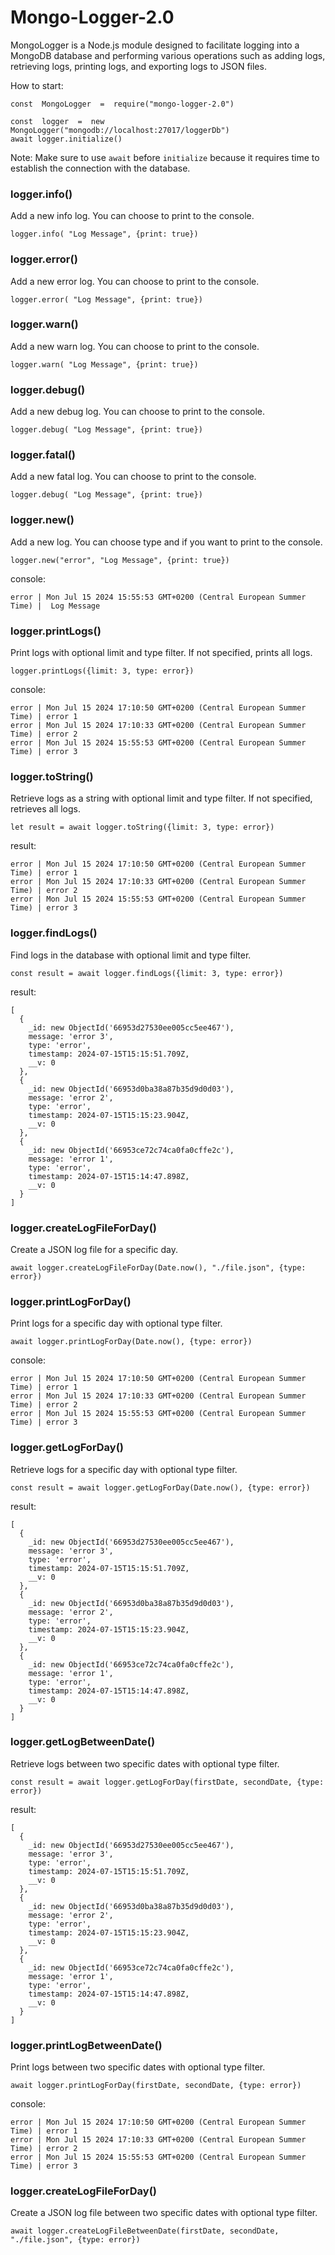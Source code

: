 # Mongo-Logger-2.0

  

MongoLogger is a Node.js module designed to facilitate logging into a MongoDB database and performing various operations such as adding logs, retrieving logs, printing logs, and exporting logs to JSON files.

How to start:

    const  MongoLogger  =  require("mongo-logger-2.0")
    
    const  logger  =  new  MongoLogger("mongodb://localhost:27017/loggerDb")
    await logger.initialize() 
  

Note: Make sure to use `await` before `initialize` because it requires time to establish the connection with the database.
### logger.info()
 Add a new info log. You can choose to print to the console.

    logger.info( "Log Message", {print: true})

### logger.error()
 Add a new error log. You can choose to print to the console.

    logger.error( "Log Message", {print: true})	

### logger.warn()
 Add a new warn log. You can choose to print to the console.

    logger.warn( "Log Message", {print: true})	

### logger.debug()
 Add a new debug log. You can choose to print to the console.

    logger.debug( "Log Message", {print: true})	
### logger.fatal()
 Add a new fatal log. You can choose to print to the console.

    logger.debug( "Log Message", {print: true})	
### logger.new()
 Add a new log. You can choose type and if you want to print to the console.

    logger.new("error", "Log Message", {print: true})
	
console:

    error | Mon Jul 15 2024 15:55:53 GMT+0200 (Central European Summer Time) |	Log Message
  ### logger.printLogs()
Print logs with optional limit and type filter. If not specified, prints all logs.

    logger.printLogs({limit: 3, type: error})
console:

    error | Mon Jul 15 2024 17:10:50 GMT+0200 (Central European Summer Time) | error 1
    error | Mon Jul 15 2024 17:10:33 GMT+0200 (Central European Summer Time) | error 2
    error | Mon Jul 15 2024 15:55:53 GMT+0200 (Central European Summer Time) | error 3
   ### logger.toString()
Retrieve logs as a string with optional limit and type filter. If not specified, retrieves all logs.

    let result = await logger.toString({limit: 3, type: error})
result: 

    error | Mon Jul 15 2024 17:10:50 GMT+0200 (Central European Summer Time) | error 1
    error | Mon Jul 15 2024 17:10:33 GMT+0200 (Central European Summer Time) | error 2
    error | Mon Jul 15 2024 15:55:53 GMT+0200 (Central European Summer Time) | error 3
  ### logger.findLogs()
 Find logs in the database with optional limit and type filter.

    const result = await logger.findLogs({limit: 3, type: error})
result:

    [
      {
        _id: new ObjectId('66953d27530ee005cc5ee467'),
        message: 'error 3',
        type: 'error',
        timestamp: 2024-07-15T15:15:51.709Z,
        __v: 0
      },
      {
        _id: new ObjectId('66953d0ba38a87b35d9d0d03'),
        message: 'error 2',
        type: 'error',
        timestamp: 2024-07-15T15:15:23.904Z,
        __v: 0
      },
      {
        _id: new ObjectId('66953ce72c74ca0fa0cffe2c'),
        message: 'error 1',
        type: 'error',
        timestamp: 2024-07-15T15:14:47.898Z,
        __v: 0
      }
    ]
  ### logger.createLogFileForDay()
 Create a JSON log file for a specific day.

    await logger.createLogFileForDay(Date.now(), "./file.json", {type: error})
  ### logger.printLogForDay()
 Print logs for a specific day with optional type filter.

    await logger.printLogForDay(Date.now(), {type: error})
console:

    error | Mon Jul 15 2024 17:10:50 GMT+0200 (Central European Summer Time) | error 1
    error | Mon Jul 15 2024 17:10:33 GMT+0200 (Central European Summer Time) | error 2
    error | Mon Jul 15 2024 15:55:53 GMT+0200 (Central European Summer Time) | error 3
  ### logger.getLogForDay()
 Retrieve logs for a specific day with optional type filter.

    const result = await logger.getLogForDay(Date.now(), {type: error})
result:

    [
      {
        _id: new ObjectId('66953d27530ee005cc5ee467'),
        message: 'error 3',
        type: 'error',
        timestamp: 2024-07-15T15:15:51.709Z,
        __v: 0
      },
      {
        _id: new ObjectId('66953d0ba38a87b35d9d0d03'),
        message: 'error 2',
        type: 'error',
        timestamp: 2024-07-15T15:15:23.904Z,
        __v: 0
      },
      {
        _id: new ObjectId('66953ce72c74ca0fa0cffe2c'),
        message: 'error 1',
        type: 'error',
        timestamp: 2024-07-15T15:14:47.898Z,
        __v: 0
      }
    ]

  ### logger.getLogBetweenDate()
 Retrieve logs between two specific dates with optional type filter.

    const result = await logger.getLogForDay(firstDate, secondDate, {type: error})
result:

    [
      {
        _id: new ObjectId('66953d27530ee005cc5ee467'),
        message: 'error 3',
        type: 'error',
        timestamp: 2024-07-15T15:15:51.709Z,
        __v: 0
      },
      {
        _id: new ObjectId('66953d0ba38a87b35d9d0d03'),
        message: 'error 2',
        type: 'error',
        timestamp: 2024-07-15T15:15:23.904Z,
        __v: 0
      },
      {
        _id: new ObjectId('66953ce72c74ca0fa0cffe2c'),
        message: 'error 1',
        type: 'error',
        timestamp: 2024-07-15T15:14:47.898Z,
        __v: 0
      }
    ]
   ### logger.printLogBetweenDate()
 Print logs between two specific dates with optional type filter.

    await logger.printLogForDay(firstDate, secondDate, {type: error})
console:

    error | Mon Jul 15 2024 17:10:50 GMT+0200 (Central European Summer Time) | error 1
    error | Mon Jul 15 2024 17:10:33 GMT+0200 (Central European Summer Time) | error 2
    error | Mon Jul 15 2024 15:55:53 GMT+0200 (Central European Summer Time) | error 3
   ### logger.createLogFileForDay()
 Create a JSON log file between two specific dates with optional type filter.

    await logger.createLogFileBetweenDate(firstDate, secondDate, "./file.json", {type: error})
   
   
